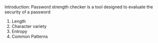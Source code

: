 Introduction: 
Password strength checker is a tool designed to evaluate the security of a password
1) Length
2) Character variety
3) Entropy
4) Common Patterns